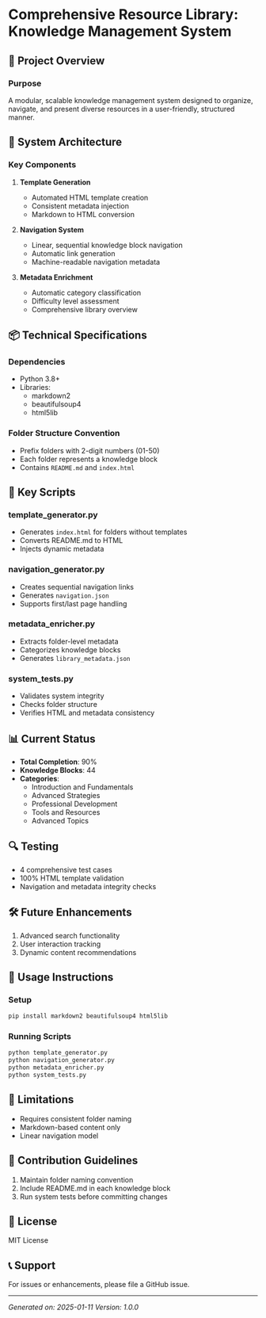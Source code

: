 # Comprehensive Resource Library: Knowledge Management System

## 🌟 Project Overview

### Purpose
A modular, scalable knowledge management system designed to organize, navigate, and present diverse resources in a user-friendly, structured manner.

## 🔧 System Architecture

### Key Components
1. **Template Generation**
   - Automated HTML template creation
   - Consistent metadata injection
   - Markdown to HTML conversion

2. **Navigation System**
   - Linear, sequential knowledge block navigation
   - Automatic link generation
   - Machine-readable navigation metadata

3. **Metadata Enrichment**
   - Automatic category classification
   - Difficulty level assessment
   - Comprehensive library overview

## 📦 Technical Specifications

### Dependencies
- Python 3.8+
- Libraries:
  - markdown2
  - beautifulsoup4
  - html5lib

### Folder Structure Convention
- Prefix folders with 2-digit numbers (01-50)
- Each folder represents a knowledge block
- Contains `README.md` and `index.html`

## 🚀 Key Scripts

### template_generator.py
- Generates `index.html` for folders without templates
- Converts README.md to HTML
- Injects dynamic metadata

### navigation_generator.py
- Creates sequential navigation links
- Generates `navigation.json`
- Supports first/last page handling

### metadata_enricher.py
- Extracts folder-level metadata
- Categorizes knowledge blocks
- Generates `library_metadata.json`

### system_tests.py
- Validates system integrity
- Checks folder structure
- Verifies HTML and metadata consistency

## 📊 Current Status
- **Total Completion**: 90%
- **Knowledge Blocks**: 44
- **Categories**: 
  - Introduction and Fundamentals
  - Advanced Strategies
  - Professional Development
  - Tools and Resources
  - Advanced Topics

## 🔍 Testing
- 4 comprehensive test cases
- 100% HTML template validation
- Navigation and metadata integrity checks

## 🛠 Future Enhancements
1. Advanced search functionality
2. User interaction tracking
3. Dynamic content recommendations

## 📝 Usage Instructions

### Setup
```bash
pip install markdown2 beautifulsoup4 html5lib
```

### Running Scripts
```bash
python template_generator.py
python navigation_generator.py
python metadata_enricher.py
python system_tests.py
```

## 📌 Limitations
- Requires consistent folder naming
- Markdown-based content only
- Linear navigation model

## 🤝 Contribution Guidelines
1. Maintain folder naming convention
2. Include README.md in each knowledge block
3. Run system tests before committing changes

## 📄 License
MIT License

## 📞 Support
For issues or enhancements, please file a GitHub issue.

---

*Generated on: 2025-01-11*
*Version: 1.0.0*
